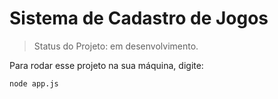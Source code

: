 # Sistema de Cadastro de Jogos

> Status do Projeto: em desenvolvimento.

Para rodar esse projeto na sua máquina, digite:

```
node app.js
```
